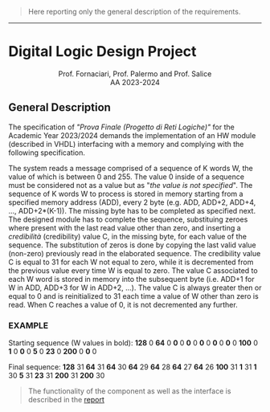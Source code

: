 > Here reporting only the general description of the requirements.

---

# Digital Logic Design Project

<div align="center">
    Prof. Fornaciari, Prof. Palermo and Prof. Salice<br>
    AA 2023-2024
</div>

## General Description

The specification of _"Prova Finale (Progetto di Reti Logiche)"_ for the Academic Year 2023/2024 demands the implementation of an HW module (described in VHDL) interfacing with a memory and complying with the following specification.

The system reads a message comprised of a sequence of K words W, the value of which is between 0 and 255.
The value 0 inside of a sequence must be considered not as a value but as "_the value is not specified_". The sequence of K words W to process is stored in memory starting from a specified memory address (ADD), every 2 byte (e.g. ADD, ADD+2, ADD+4, ..., ADD+2*(K-1)).
The missing byte has to be completed as specified next. The designed module has to complete the sequence, substituing zeroes where present with the last read value other than zero, and inserting a _credibilità_ (credibility) value C, in the missing byte, for each value of the sequence.
The substitution of zeros is done by copying the last valid value (non-zero) previously read in the elaborated sequence.
The credibility value C is equal to 31 for each W not equal to zero, while it is decremented from the previous value every time W is equal to zero. The value C associated to each W word is stored in memory into the subsequent byte (i.e. ADD+1 for W in ADD, ADD+3 for W in ADD+2, ...).
The value C is always greater then or equal to 0 and is reinitialized to 31 each time a value of W other than zero is read. When C reaches a value of 0, it is not decremented any further.

### EXAMPLE
Starting sequence (W values in bold):
**128** 0 **64** 0 **0** 0 **0** 0 **0** 0 **0** 0 **0** 0 **100** 0 **1** 0 **0** 0 **5** 0 **23** 0 **200** 0 **0** 0

Final sequence:
**128** 31 **64** 31 **64** 30 **64** 29 **64** 28 **64** 27 **64** 26 **100** 31 **1** 31 **1** 30 **5** 31 **23** 31 **200** 31 **200** 30

> The functionality of the component as well as the interface is described in the [report](./Digital_Logic_Design_Report.pdf)
